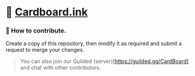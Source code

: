 # 📄 [Cardboard.ink](https://Cardboard.ink)

### 🐛 How to contribute.

Create a copy of this repository, then modify it as required and submit a request to merge your changes.

>You can also join our Guilded (server)[https://guilded.gg/CardBoard] and chat with other contributors.
